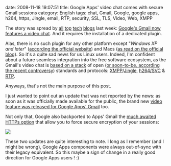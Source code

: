 date: 2008-11-18 19:07:51
title: Google Apps' video chat comes with secure Gmail sessions
category: English
tags: chat, Gmail, Google, google apps, h264, https, Jingle, email, RTP, security, SSL, TLS, Video, Web, XMPP

The story was spread by [all](http://www.gizmodo.com.au/2008/11/gmail_now_with_voice_chat_and_video.html) [top](http://www.readwriteweb.com/archives/google_launches_video_and_voic.php) [tech](http://arstechnica.com/news.ars/post/20081111-gmail-gains-voice-and-video-chat-via-mac-and-pc-plug-in.html) [blogs](http://www.techcrunch.com/2008/11/11/google-adds-voice-and-video-chat-to-gmail/) last week: [Google's Gmail now features a video chat](http://gmailblog.blogspot.com/2008/11/say-hello-to-gmail-voice-and-video-chat.html). And it requires the installation of a dedicated plugin.

Alas, there is no such plugin for any other platform except "_Windows XP and later_" ([according the official website](http://mail.google.com/videochat)) and Macs ([as read on the official blog](http://googleblog.blogspot.com/2008/11/talk-face-to-face-right-from-within.html)). So it's a quite sad news for us Linux users. Indeed, I'm confident about a future seamless integration into the free software ecosystem, as the Gmail's video chat is [based on a stack](http://juberti.blogspot.com/2008/11/say-hello-to-gmail-voice-and-video-chat.html) of open ([or soon-to-be, according the recent controversy](http://blog.senko.net/2008/11/12/gmail-videochat-the-good-the-bad-and-the-ugly/)) standards and protocols: [XMPP](http://xmpp.org)/[Jingle](http://en.wikipedia.org/wiki/Jingle_(protocol)), [h264/SVC](http://wikipedia.org/wiki/Scalable_Video_Coding) & [RTP](http://wikipedia.org/wiki/Real-time_Transport_Protocol).

Anyways, that's not the main purpose of this post.

I just wanted to point out an update that was not reported by the news: as soon as it was officially made available for the public, the brand new [video feature was released for Google Apps' Gmail](http://googleappsupdates.blogspot.com/2008/11/browser-based-voice-and-video-chat.html) too.

Not only that, Google also backported to Apps' Gmail the [much awaited HTTPs option](http://blog.wired.com/27bstroke6/2008/08/gmail-https-doe.html#comment-127126868) that allow you to force secure encryption of your sessions:

![](/static/uploads/2008/gmail-force-https.png)

These two updates are quite interesting to note. I long as I remember (and I might be wrong), Google Apps components were always out-of-sync with their legacy equivalent. So this maybe a sign of change in a really good direction for Google Apps users ! :)
